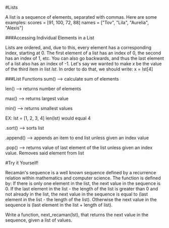 #Lists

A list is a sequence of elements, separated with commas.
Here are some examples:
scores = [91, 100, 72, 88]
names = ["Tov", "Lila", "Aurelia", "Alexis"]

###Accessing Individual Elements in a List

Lists are ordered, and, due to this, every element has a corresponding index, starting at 0. The first element of a list has an index of 0, the second has an index of 1, etc. You can also go backwards, and thus the last element of a list also has an index of -1. Let's say we wanted to make *x* be the value of the third item in list *lst*. In order to do that, we should write:
x = lst[4]

###List Functions
sum() --> calculate sum of elements

len() --> returns number of elements

max() --> returns largest value

min() --> returns smallest values

EX:
lst = [1, 2, 3, 4]
len(lst) would equal 4

.sort() --> sorts list

.append() --> appends an item to end list unless given an index value

.pop() --> returns value of last element of the list unless given an index value. Removes said element from list

#Try it Yourself!

Recamán's sequence is a well known sequence defined by a recurrence relation within mathematics and computer science. The function is defined by:
If there is only one element in the list, the next value in the sequence is 0. If the last element in the list - the length of the list is greater than 0 and not already in the list, the next value in the sequence is equal to (last element in the list - the length of the list). Otherwise the next value in the sequence is (last element in the list + length of list).

Write a function, next_recaman(lst), that returns the next value in the sequence, given a list of values.